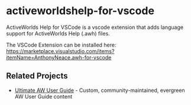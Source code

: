 # activeworldshelp-for-vscode

ActiveWorlds Help for VSCode is a vscode extension that adds language support for ActiveWorlds Help (.awh) files.

The VSCode Extension can be installed here: https://marketplace.visualstudio.com/items?itemName=AnthonyNeace.awh-for-vscode

## Related Projects

* [Ultimate AW User Guide](https://github.com/AnthonyNeace/ultimate-aw-user-guide) - Custom, community-maintained, evergreen AW User Guide content
